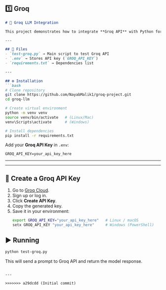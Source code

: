 

## 1️⃣  **Groq**

````markdown
# 🚀 Groq LLM Integration

This project demonstrates how to integrate **Groq API** with Python for running LLM queries locally.

---

## 📂 Files
- `test-groq.py` → Main script to test Groq API  
- `.env` → Stores API key (`GROQ_API_KEY`)  
- `requirements.txt` → Dependencies list  

---

## ⚙️ Installation
```bash
# Clone repository
git clone https://github.com/NayabMalik1/groq-project.git
cd groq-llm

# Create virtual environment
python -m venv venv
source venv/bin/activate   # (Linux/Mac)
venv\Scripts\activate      # (Windows)

# Install dependencies
pip install -r requirements.txt
````

Add your **Groq API Key** in `.env`:

```
GROQ_API_KEY=your_api_key_here
```

---
 
---

## 🔑 Create a Groq API Key
1. Go to [Groq Cloud](https://console.groq.com/keys).
2. Sign up or log in.
3. Click **Create API Key**.
4. Copy the generated key.
5. Save it in your environment:
   ```bash
   export GROQ_API_KEY="your_api_key_here"   # Linux / macOS
   setx GROQ_API_KEY "your_api_key_here"     # Windows (PowerShell)


## ▶️ Running

```bash
python test-groq.py
```

This will send a prompt to Groq API and return the model response.

````

---

>>>>>>> a29dcdd (Initial commit)
